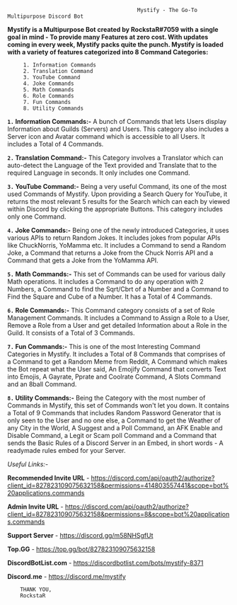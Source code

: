                                              Mystify - The Go-To Multipurpose Discord Bot
                                                   
**Mystify is a Multipurpose Bot created by RockstaR#7059 with a single goal in mind - To provide many Features at zero cost. With updates coming in every week, Mystify packs quite the punch. Mystify is loaded with a variety of features categorized into 8 Command Categories:**
          
         1. Information Commands
         2. Translation Command
         3. YouTube Command
         4. Joke Commands
         5. Math Commands
         6. Role Commands
         7. Fun Commands
         8. Utility Commands
          
**`1.` Information Commands:-** A bunch of Commands that lets Users display Information about Guilds (Servers) and Users. This category also includes a Server icon and Avatar command which is accessible to all Users. It includes a Total of 4 Commands.

**`2.` Translation Command:-** This Category involves a Translator which can auto-detect the Language of the Text provided and Translate that to the required Language in seconds. It only includes one Command.

**`3.` YouTube Command:-** Being a very useful Command, its one of the most used Commands of Mystify. Upon providing a Search Query for YouTube, it returns the most relevant 5 results for the Search which can each by viewed within Discord by clicking the appropriate Buttons. This category includes only one Command.

**`4.` Joke Commands:-** Being one of the newly introduced Categories, it uses various APIs to return Random Jokes. It includes jokes from popular APIs like ChuckNorris, YoMamma etc. It includes a Command to send a Random Joke, a Command that returns a Joke from the Chuck Norris API and a Command that gets a Joke from the YoMamma API.

**`5.` Math Commands:-** This set of Commands can be used for various daily Math operations. It includes a Command to do any operation with 2 Numbers, a Command to find the Sqrt/Cbrt of a Number and a Command to Find the Square and Cube of a Number. It has a Total of 4 Commands.

**`6.` Role Commands:-** This Command category consists of a set of Role Management Commands. It includes a Command to Assign a Role to a User, Remove a Role from a User and get detailed Information about a Role in the Guild. It consists of a Total of 3 Commands.

**`7.` Fun Commands:-** This is one of the most Interesting Command Categories in Mystify. It includes a Total of 8 Commands that comprises of a Command to get a Random Meme from Reddit, A Command which makes the Bot repeat what the User said, An Emojify Command that converts Text into Emojis, A Gayrate, Pprate and Coolrate Command, A Slots Command and an 8ball Command. 

**`8.` Utility Commands:-** Being the Category with the most number of Commands in Mystify, this set of Commands won't let you down. It contains a Total of 9 Commands that includes Random Password Generator that is only seen to the User and no one else, a Command to get the Weather of any City in the World, A Suggest and a Poll Command, an AFK Enable and Disable Command, a Legit or Scam poll Command and a Command that sends the Basic Rules of a Discord Server in an Embed, in short words - A readymade rules embed for your Server.

*Useful Links:-*

**Recommended Invite URL** - https://discord.com/api/oauth2/authorize?client_id=827823109075632158&permissions=414803557441&scope=bot%20applications.commands

**Admin Invite URL** - https://discord.com/api/oauth2/authorize?client_id=827823109075632158&permissions=8&scope=bot%20applications.commands

**Support Server** - https://discord.gg/m58NHSgfUt

**Top.GG** - https://top.gg/bot/827823109075632158

**DiscordBotList.com** - https://discordbotlist.com/bots/mystify-8371

**Discord.me** - https://discord.me/mystify

        THANK YOU,
        RockstaR
